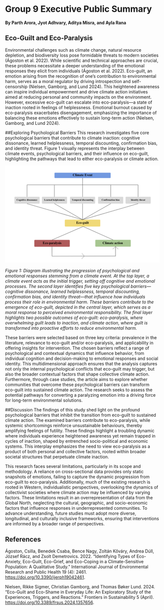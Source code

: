 # Group 9 Executive Public Summary
**By Parth Arora, Jyot Adhvary, Aditya Misra, and Ayla Rana**

## Eco-Guilt and Eco-Paralysis
Environmental challenges such as climate change, natural resource depletion, and biodiversity loss pose formidable threats to modern societies (Ágoston et al. 2022). While scientific and technical approaches are crucial, these problems necessitate a deeper understanding of the emotional responses they elicit from individuals (Ágoston et al. 2022). Eco-guilt, an emotion arising from the recognition of one’s contribution to environmental harm, serves as a moral regulator by driving introspection and self-censorship (Nielsen, Gamborg, and Lund 2024). This heightened awareness can inspire individual empowerment and drive climate action initiatives aimed at reducing personal and community impacts on the environment. However, excessive eco-guilt can escalate into eco-paralysis—a state of inaction rooted in feelings of helplessness. Emotional burnout caused by eco-paralysis exacerbates disengagement, emphasizing the importance of balancing these emotions effectively to sustain long-term action (Nielsen, Gamborg, and Lund 2024). 


##Exploring Psychological Barriers
This research investigates five core psychological barriers that contribute to climate inaction: cognitive dissonance, learned helplessness, temporal discounting, confirmation bias, and identity threat. Figure 1 visually represents the interplay between climate events, psychological barriers, and their influence on eco-guilt, highlighting the pathways that lead to either eco-paralysis or climate action.

![Figure 1](Image.png)

*Figure 1: Diagram illustrating the progression of psychological and emotional responses stemming from a climate event. At the top layer, a climate event acts as the initial trigger, setting off cognitive and emotional processes. The second layer identifies five key psychological barriers—cognitive dissonance, learned helplessness, temporal discounting, confirmation bias, and identity threat—that influence how individuals process their role in environmental harm. These barriers contribute to the emergence of eco-guilt, depicted in the central layer, which serves as a moral response to perceived environmental responsibility. The final layer highlights two possible outcomes of eco-guilt: eco-paralysis, where overwhelming guilt leads to inaction, and climate action, where guilt is transformed into proactive efforts to reduce environmental harm.*

These barriers were selected based on three key criteria: prevalence in the literature, relevance to eco-guilt and/or eco-paralysis, and applicability in offering insights for intervention. The chosen barriers reflect a range of psychological and contextual dynamics that influence behavior, from individual cognition and decision-making to emotional responses and social identity. This multidimensional approach ensures that the analysis captures not only the internal psychological conflicts that eco-guilt may trigger, but also the broader contextual factors that shape collective climate action. Furthermore, through case studies, the article aims to explore whether communities that overcome these psychological barriers can transform eco-guilt into sustained climate action. The research seeks to assess the potential pathways for converting a paralyzing emotion into a driving force for long-term environmental solutions.


##Discussion 
The findings of this study shed light on the profound psychological barriers that inhibit the transition from eco-guilt to sustained climate action. The examined barriers contribute to eco-paralysis, while systemic shortcomings reinforce unsustainable behaviours, thereby amplifying feelings of futility. These findings highlight a troubling dynamic where individuals experience heightened awareness yet remain trapped in cycles of inaction, shaped by entrenched socio-political and economic systems. This interplay emphasizes the need to view eco-paralysis as a product of both personal and collective factors, rooted within broader societal structures that perpetuate climate inaction.

This research faces several limitations, particularly in its scope and methodology. A reliance on cross-sectional data provides only static snapshots of emotions, failing to capture the dynamic progression from eco-guilt to eco-paralysis. Additionally, much of the existing research is rooted in Western, individualistic perspectives, overlooking the dynamics of collectivist societies where climate action may be influenced by varying factors. These limitations result in an overrepresentation of data from the Global North, neglecting the cultural, geographic, and socio-economic factors that influence responses in underrepresented communities. To advance understanding, future studies must adopt more diverse, longitudinal, and culturally inclusive frameworks, ensuring that interventions are informed by a broader range of perspectives​.


## References
Ágoston, Csilla, Benedek Csaba, Bence Nagy, Zoltán Kőváry, Andrea Dúll, József Rácz, and Zsolt Demetrovics. 2022. “Identifying Types of Eco-Anxiety, Eco-Guilt, Eco-Grief, and Eco-Coping in a Climate-Sensitive Population: A Qualitative Study.” International Journal of Environmental Research and Public Health 19 (4): 2461. https://doi.org/10.3390/ijerph19042461.

Nielsen, Rikke Sigmer, Christian Gamborg, and Thomas Bøker Lund. 2024. “Eco-Guilt and Eco-Shame in Everyday Life: An Exploratory Study of the Experiences, Triggers, and Reactions.” Frontiers in Sustainability 5 (April). https://doi.org/10.3389/frsus.2024.1357656.
